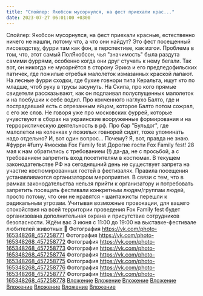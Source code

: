```yaml
---
title: "Спойлер: Якобсон мусорнулся, на фест приехали крас..."
date: 2023-07-27 06:01:00 +0300
---
```


Спойлер: Якобсон мусорнулся, на фест приехали красные, естественно ничего не нашли, потому что, а что они найдут? Это фест посещенный лисоводству, фурри там как фон, в перспективе, как изгои.
Проблема в том, что, этот самый ПолЯкобсон, чья "значимость" была раздута самими фуррями, особенно когда они друг стучать к нему бегали. Так вот, он никогда не мусорнётся в сторону Эрика и его предпедофильских патичек, где пожилые отребья малолеток измазанных краской лапают. На лесные фурри сходки, где бухие говнори типа Керальта, ищут кто по младше, чтоб руку в трусы засунуть. На Скипа, про кого прямые свидетели рассказывают, как он подпаивал полуспущенных малолеток и на поебушки к себе водил. Про конченного наглухо Балто, где и пострадавший есть с отрезанным яйцом, которое Балто потом сожрал, с его же слов. Не говоря уже про московских фуррей, которые учувствуют в сборах на украинские вооруженные формирования и на террористическую деятельность в рф.
Про бар "Бульдог", где малолетки на коленках у пожилых говнорей сидят, тоже упоминать надо отдельно?
И, вот один вопрос... Почему? Я, вот, правда не знаю.
#фурри #furry #москва
Fox Family fest
Дорогие гости Fox Family fest!
28 мая к нам обратились с требованием (!) да-да, не с просьбой, а с требованием запретить вход посетителям в костюмах. В текущем законодательстве РФ на сегодняшний день не существует запрета на участие костюмированных гостей в фестивалях. Правила посещения устанавливаются организатором мероприятия.
В связи с тем, что в рамках законодательства нельзя прийти к организатору и потребовать запретить посещать фестивали конкретным людям/группам людей, просто потому, что они не нравятся - шантажисты перешли к радикальным угрозам.
Учитывая возможные провокации, для вашего спокойствия на всей территории проведения Fox Family fest будет организована дополнительная охрана и присутствие сотрудников безопасности.
Ждём вас 3 июня с 11:00 до 19:00 на выставке-фестивале любителей животных 🐾
Фотография
<a class="vk-attach" href="https://vk.com/photo-165348268_457258771">https://vk.com/photo-165348268_457258771</a>
Фотография
<a class="vk-attach" href="https://vk.com/photo-165348268_457258772">https://vk.com/photo-165348268_457258772</a>
Фотография
<a class="vk-attach" href="https://vk.com/photo-165348268_457258773">https://vk.com/photo-165348268_457258773</a>
Фотография
<a class="vk-attach" href="https://vk.com/photo-165348268_457258774">https://vk.com/photo-165348268_457258774</a>
Фотография
<a class="vk-attach" href="https://vk.com/photo-165348268_457258775">https://vk.com/photo-165348268_457258775</a>
Фотография
<a class="vk-attach" href="https://vk.com/photo-165348268_457258776">https://vk.com/photo-165348268_457258776</a>
Фотография
<a class="vk-attach" href="https://vk.com/photo-165348268_457258777">https://vk.com/photo-165348268_457258777</a>
Фотография
<a class="vk-attach" href="https://vk.com/photo-165348268_457258778">https://vk.com/photo-165348268_457258778</a>
<a class="vk-attach" href="https://vk.com/photo-165348268_457258771">Вложение</a>
<a class="vk-attach" href="https://vk.com/photo-165348268_457258772">Вложение</a>
<a class="vk-attach" href="https://vk.com/photo-165348268_457258773">Вложение</a>
<a class="vk-attach" href="https://vk.com/photo-165348268_457258774">Вложение</a>
<a class="vk-attach" href="https://vk.com/photo-165348268_457258775">Вложение</a>
<a class="vk-attach" href="https://vk.com/photo-165348268_457258776">Вложение</a>
<a class="vk-attach" href="https://vk.com/photo-165348268_457258777">Вложение</a>
<a class="vk-attach" href="https://vk.com/photo-165348268_457258778">Вложение</a>
